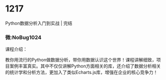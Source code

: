 # 1217
Python数据分析入门到实战 | 完结
### 微:NoBug1024 


课程介绍：

教你用流行的Python做数据分析，带你用数据认识这个世界！课程讲解细致，项目案例丰富真实。其中不仅仅讲解Python方面相关的库，还介绍了数据分析相关的统计学和分析方法，更加入了类似Echarts.js库，增强在企业的核心竞争力！
